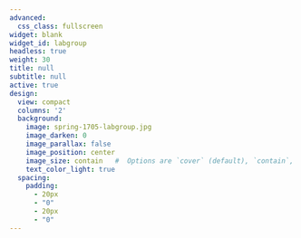```yaml
---
advanced:
  css_class: fullscreen
widget: blank
widget_id: labgroup
headless: true
weight: 30
title: null
subtitle: null
active: true
design:
  view: compact
  columns: '2'
  background:
    image: spring-1705-labgroup.jpg
    image_darken: 0
    image_parallax: false
    image_position: center
    image_size: contain   #  Options are `cover` (default), `contain`, or `actual` size.
    text_color_light: true
  spacing:
    padding:
      - 20px
      - "0"
      - 20px
      - "0"
---
```

